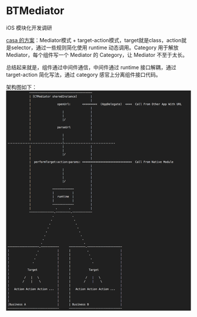 # BTMediator
iOS 模块化开发调研

[casa 的方案](https://casatwy.com/iOS-Modulization.html)：Mediator模式 + target-action模式，target就是class，action就是selector，通过一些规则简化使用 runtime 动态调用。Category 用于解放 Mediator，每个组件写一个 Mediator 的 Category，让 Mediator 不至于太长。

总结起来就是，组件通过中间件通信，中间件通过 runtime 接口解耦，通过 target-action 简化写法，通过 category 感官上分离组件接口代码。


架构图如下：
![architecture](https://github.com/BrooksWon/BTMediator/blob/master/architecture.png)
